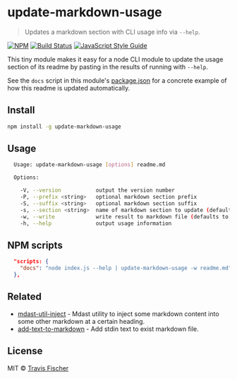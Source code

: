 # update-markdown-usage

> Updates a markdown section with CLI usage info via `--help`.

[![NPM](https://img.shields.io/npm/v/update-markdown-usage.svg)](https://www.npmjs.com/package/update-markdown-usage) [![Build Status](https://travis-ci.com/transitive-bullshit/update-markdown-usage.svg?branch=master)](https://travis-ci.com/transitive-bullshit/update-markdown-usage) [![JavaScript Style Guide](https://img.shields.io/badge/code_style-standard-brightgreen.svg)](https://standardjs.com)

This tiny module makes it easy for a node CLI module to update the usage section of its readme by pasting in the results of running with `--help`.

See the `docs` script in this module's [package.json](package.json) for a concrete example of how this readme is updated automatically.

## Install

```bash
npm install -g update-markdown-usage
```

## Usage

```bash
  Usage: update-markdown-usage [options] readme.md

  Options:

    -V, --version           output the version number
    -P, --prefix <string>   optional markdown section prefix
    -S, --suffix <string>   optional markdown section suffix
    -s, --section <string>  name of markdown section to update (default: usage)
    -w, --write             write result to markdown file (defaults to stdout)
    -h, --help              output usage information
```

## NPM scripts

```json
  "scripts: {
    "docs": "node index.js --help | update-markdown-usage -w readme.md"
  },
```

## Related

- [mdast-util-inject](https://github.com/anandthakker/mdast-util-inject) - Mdast utility to inject some markdown content into some other markdown at a certain heading.
- [add-text-to-markdown](https://github.com/azu/add-text-to-markdown) - Add stdin text to exist markdown file.

## License

MIT © [Travis Fischer](https://github-cli.com/transitive-bullshit)
